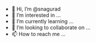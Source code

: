 - 👋 Hi, I’m @snagurad
- 👀 I’m interested in ...
- 🌱 I’m currently learning ...
- 💞️ I’m looking to collaborate on ...
- 📫 How to reach me ...

<!---
snagurad/snagurad is a ✨ special ✨ repository because its `README.md` (this file) appears on your GitHub profile.
You can click the Preview link to take a look at your changes.
--->
